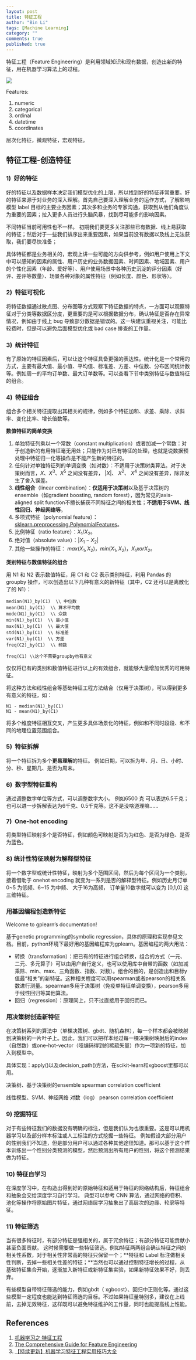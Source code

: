 ```yaml
---
layout: post
title: 特征工程
author: "Bin Li"
tags: [Machine Learning]
category: ""
comments: true
published: true
---
```


特征工程（Feature Engineering）是利用领域知识和现有数据，创造出新的特征，用在机器学习算法上的过程。

![](/img/media/15427027069088.jpg)

Features:
1. numeric
2. categorical
3. ordinal
4. datetime
5. coordinates

层次化特征，微观特征，宏观特征。

## 特征工程-创造特征

### 1)  好的特征
好的特征以及数据样本决定我们模型优化的上限，所以找到好的特征非常重要。好的特征来源于对业务的深入理解。首先自己要深入理解业务的运作方式，了解影响模型 label 目标的主要业务因素；其次多和业务的专家沟通，获取到从他们角度认为重要的因素；拉入更多人员进行头脑风暴，找到尽可能多的影响因素。

不同特征当前可用性也不一样。 初期我们要更多关注那些已有数据、线上易获取的特征；然后对于一些我们排序出来重要因素，如果当前没有数据以及线上无法获取，我们要尽快准备；

具体特征都是业务相关的，宏观上讲一些可能的方向供参考，例如用户使用上下文中可以感知的因素的属性、用户历史的业务数据因素、时间因素、地域因素、用户的个性化因素（年龄、爱好等）、用户使用场景中各种历史沉淀的评分因素（好评、差评等数量）、场景各种对象的属性特征（例如长度、颜色、形状等）。

### 2)  特征可视化
将特征数据通过散点图、分布图等方式观察下特征数据的特点，一方面可以观察特征对于分类等数据区分度，更重要的是可以根据数据分布，确认特征是否存在异常情况，例如由于线上 bug 导致部分数据是错误的。这一块建议重视关注，可能比较费时，但是可以避免后面模型优化或 bad case 排查的工作量。

### 3)  统计特征
有了原始的特征因素后，可以让这个特征具备更强的表达性。统计化是一个常用的方式，主要有最大值、最小值、平均值、标准差、方差、中位数、分布区间统计数等。例如周一的平均订单数、最大订单数等。可以查看下节中类别特征与数值特征的组合。

### 4)  特征组合
组合多个相关特征提取出其相关的规律，例如多个特征加和、求差、乘除、求斜率、变化比率、增长倍数等。


**数值特征的简单变换**

1. 单独特征列乘以一个常数（constant multiplication）或者加减一个常数：对于创造新的有用特征毫无用处；只能作为对已有特征的处理，也就是说数据预处理中特征归一化等操作是不能产生新的特征的。
2. 任何针对单独特征列的单调变换（如对数）：不适用于决策树类算法。对于决策树而言，$X$、$X^3$、$X^5$ 之间没有差异， $|X|$、 $X^2$、 $X^4$ 之间没有差异，除非发生了舍入误差。
3. **线性组合**（linear combination）：**仅适用于决策树**以及基于决策树的ensemble（如gradient boosting, random forest），因为常见的axis-aligned split function不擅长捕获不同特征之间的相关性；**不适用于SVM、线性回归、神经网络等**。
4. 多项式特征（polynomial feature）：[sklearn.preprocessing.PolynomialFeatures](http://link.zhihu.com/?target=http%3A//scikit-learn.org/stable/modules/generated/sklearn.preprocessing.PolynomialFeatures.html)。
5. 比例特征（ratio feature）：$X_1 / X_2$。
6. 绝对值（absolute value）：$|X_1 - X_2|$
7. 其他一些操作的特征：
$max(X_1, X_2)$，$min(X_1, X_2)$，$X_1 xor X_2$。

**类别特征与数值特征的组合**

用 N1 和 N2 表示数值特征，用 C1 和 C2 表示类别特征，利用 Pandas 的 groupby 操作，可以创造出以下几种有意义的新特征（其中，C2 还可以是离散化了的 N1）：
```
median(N1)_by(C1)  \\ 中位数
mean(N1)_by(C1)  \\ 算术平均数
mode(N1)_by(C1)  \\ 众数
min(N1)_by(C1)  \\ 最小值
max(N1)_by(C1)  \\ 最大值
std(N1)_by(C1)  \\ 标准差
var(N1)_by(C1)  \\ 方差
freq(C2)_by(C1)  \\ 频数

freq(C1) \\这个不需要groupby也有意义
```

仅仅将已有的类别和数值特征进行以上的有效组合，就能够大量增加优秀的可用特征。

将这种方法和线性组合等基础特征工程方法结合（仅用于决策树），可以得到更多有意义的特征，如：
```
N1 - median(N1)_by(C1)
N1 - mean(N1)_by(C1)
```


将多个维度特征相互交叉，产生更多具体场景化的特征，例如和不同时段段、和不同的地理位置范围组合。


### 5)  特征拆解
将一个特征拆为多个**更易理解**的特征。 例如日期，可以拆为年、月、日、小时、分、秒、星期几、是否为周末。

### 6)  数字型特征重构
通过调整数字单位等方式，可以调整数字大小。 例如6500 克 可以表达6.5千克； 也可以进一步拆解表达为6千克、0.5千克等。这不是没啥道理嘛……

### 7)  One-hot encoding
将类型特征映射多个是否特征，例如颜色可映射是否为为红色、是否为绿色、是否为蓝色。

### 8) 统计性特征映射为解释型特征
将一个数字型或统计性特征，映射为多个范围区间，然后为每个区间为一个类别，接着借助于 onehot encoding 就变为一系列是否的解释型特征。例如历史月订单 0~5 为低频、6~15 为中频、 大于16为高频， 订单量10数字就可以变为 [0,1,0] 这三维特征。

### 用基因编程创造新特征
Welcome to gplearn’s documentation!

基于genetic programming的symbolic regression，具体的原理和实现参见文档。目前，python环境下最好用的基因编程库为gplearn。基因编程的两大用法：

* 转换（transformation）：把已有的特征进行组合转换，组合的方式（一元、二元、多元算子）可以由用户自行定义，也可以使用库中自带的函数（如加减乘除、min、max、三角函数、指数、对数）。组合的目的，是创造出和目标y值最“相关”的新特征。这种相关程度可以用spearman或者pearson的相关系数进行测量。spearman多用于决策树（免疫单特征单调变换），pearson多用于线性回归等其他算法。
* 回归（regression）：原理同上，只不过直接用于回归而已。

### 用决策树创造新特征
在决策树系列的算法中（单棵决策树、gbdt、随机森林），每一个样本都会被映射到决策树的一片叶子上。因此，我们可以把样本经过每一棵决策树映射后的index（自然数）或one-hot-vector（哑编码得到的稀疏矢量）作为一项新的特征，加入到模型中。

具体实现：apply()以及decision_path()方法，在scikit-learn和xgboost里都可以用。



决策树、基于决策树的ensemble
spearman correlation coefficient


线性模型、SVM、神经网络
对数（log）
pearson correlation coefficient



### 9) 挖掘特征
对于有些特征我们的数据没有明确的标注，但是我们认为也很重要。这是可以用机器学习以及部分样本标注或人工标注的方式挖掘一些特征。 例如假设大部分用户的性别我们不知道，但是部分用户可以通过各种其他途径知道。那可以基于这个样本训练出一个性别分类预测的模型，然后预测出所有用户的性别，将这个预测结果做为特征。

### 10) 特征自学习
在深度学习中，在构造出得到好的原始特征和适用于特征的网络结构后，特征组合和抽象会交给深度学习自行学习。 典型可以参考 CNN 算法，通过网络的卷积、池化等操作将原始图片特征，通过网络层学习抽象出了高层次的边缘、轮廓等特征。

### 11) 特征筛选
当有很多特征时，有部分特征是强相关的，属于冗余特征；有部分特征可能贡献小甚至负面贡献。 这时候需要做一些特征筛选。例如特征两两组合确认特征之间的相关性系数，对于相关性非常高的特征只保留一个；**特征和 Label 标注做相关性判断，去掉一些相关性差的特征；**当然也可以通过控制特征增长的过程，从基础特征集合开始，逐渐加入新特征或新特征集实验，如果新特征效果不好，则丢弃。

有些模型自带特征筛选的能力，例如gbdt（ xgboost）、回归中正则化等。通过这些模型一定程度也能达到特征筛选的目标。不过如果特征量特别多，建议在上线前，去掉无效特征，这样既可以避免特征维护的工作量，同时也能提高线上性能。


## References
1. [机器学习之 特征工程](https://juejin.im/post/5b569edff265da0f7b2f6c65)
2. [The Comprehensive Guide for Feature Engineering](https://adataanalyst.com/machine-learning/comprehensive-guide-feature-engineering/)
3. [【持续更新】机器学习特征工程实用技巧大全](https://zhuanlan.zhihu.com/p/26444240)

